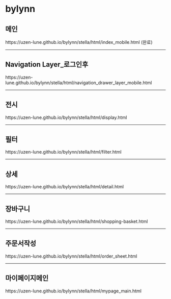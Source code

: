 # bylynn
<h2><strong>메인</strong></h2>
https://uzen-lune.github.io/bylynn/stella/html/index_mobile.html (완료)

<hr>
<h2><strong>Navigation Layer_로그인후</strong></h2>
https://uzen-lune.github.io/bylynn/stella/html/navigation_drawer_layer_mobile.html

<hr>
<h2><strong>전시</strong></h2>
https://uzen-lune.github.io/bylynn/stella/html/display.html

<hr>
<h2><strong>필터</strong></h2>
https://uzen-lune.github.io/bylynn/stella/html/filter.html

<hr>
<h2><strong>상세</strong></h2>
https://uzen-lune.github.io/bylynn/stella/html/detail.html

<hr>
<h2><strong>장바구니</strong></h2>
https://uzen-lune.github.io/bylynn/stella/html/shopping-basket.html

<hr>
<h2><strong>주문서작성</strong></h2>
https://uzen-lune.github.io/bylynn/stella/html/order_sheet.html

<hr>
<h2><strong>마이페이지메인</strong></h2>
https://uzen-lune.github.io/bylynn/stella/html/mypage_main.html
